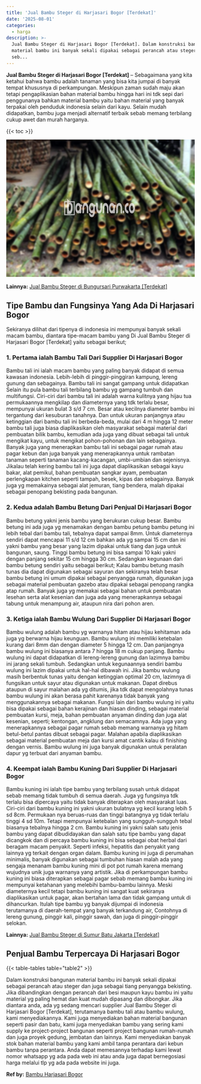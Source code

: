 ```yaml
---
title: 'Jual Bambu Steger di Harjasari Bogor [Terdekat]'
date: '2025-08-01'
categories:
  - harga
description: >-
  Jual Bambu Steger di Harjasari Bogor [Terdekat]. Dalam konstruksi bangunan
  material bambu ini banyak sekali dipakai sebagai perancah atau steger dan juga
  seb...
---
```


**Jual Bambu Steger di Harjasari Bogor \[Terdekat\]** – Sebagaimana yang kita ketahui bahwa bambu adalah tanaman yang bisa kita jumpai di banyak tempat khususnya di perkampungan. Meskipun zaman sudah maju akan tetapi pengaplikasian bahan material bambu hingga hari ini tdk sepi dari penggunanya bahkan material bambu yaitu bahan material yang banyak terpakai oleh penduduk indonesia selain dari kayu. Selain mudah didapatkan, bambu juga menjadi alternatif terbaik sebab memang terbilang cukup awet dan murah harganya.

{{< toc >}}

![Jual Bambu Steger di Harjasari Bogor [Terdekat]](/images/jual-bambu-tali-09.png)

**Lainnya:** [Jual Bambu Steger di Bungursari Purwakarta \[Terdekat\]](https://bambu.bangunan.co/jual-bambu-steger-di-bungursari-purwakarta-terdekat/)

## Tipe Bambu dan Fungsinya Yang Ada Di Harjasari Bogor

Sekiranya dilihat dari tipenya di indonesia ini mempunyai banyak sekali macam bambu, diantara tipe-macam bambu yang Di Jual Bambu Steger di Harjasari Bogor \[Terdekat\] yaitu sebagai berikut;

### 1\. Pertama ialah Bambu Tali Dari Supplier Di Harjasari Bogor

Bambu tali ini ialah macam bambu yang paling banyak didapat di semua kawasan indonesia. Lebih-lebih di pinggir-pinggiran kampung, lereng gunung dan sebagainya. Bambu tali ini sangat gampang untuk didapatkan Selain itu pula bambu tali terbilang bambu yg gampang tumbuh dan multifungsi. Ciri-ciri dari bambu tali ini adalah warna kulitnya yang hijau tua permukaannya mengkilap dan diameternya yang tdk terlalu besar, mempunyai ukuran bulat 3 s/d 7 cm. Besar atau kecilnya diameter bambu ini tergantung dari kesuburan tanahnya. Dan untuk ukuran panjangnya atau ketinggian dari bambu tali ini berbeda-beda, mulai dari 4 m hingga 12 meter bambu tali juga biasa diaplikasikan oleh masyarakat sebagai material dari pembuatan bilik bambu, kemudian ada juga yang dibuat sebagai tali untuk mengikat kayu, untuk mengikat pohon-pohonan dan lain sebagainya. Banyak juga yang menerapkan bambu tali ini sebagai pagar rumah atau pagar kebun dan juga banyak yang menerapkannya untuk rambatan tanaman seperti tanaman kacang-kacangan, umbi-umbian dan sejenisnya. Jikalau telah kering bambu tali ini juga dapat diaplikasikan sebagai kayu bakar, alat pemikul, bahan pembuatan sangkar ayam, pembuatan perlengkapan kitchen seperti tampah, besek, kipas dan sebagainya. Banyak juga yg memakainya sebagai alat jemuran, tiang bendera, malah dipakai sebagai penopang bekisting pada bangunan.

### 2\. Kedua adalah Bambu Betung Dari Penjual Di Harjasari Bogor

Bambu betung yakni jenis bambu yang berukuran cukup besar. Bambu betung ini ada juga yg menamakan dengan bambu petung bambu petung ini lebih tebal dari bambu tali, tebalnya dapat sampai 8mm. Untuk diameternya sendiri dapat mencapai 11 s/d 12 cm bahkan ada yg sampai 15 cm dan ini yakni bambu yang besar yang lazim dipakai untuk tiang dan juga untuk bangunan, saung. Tinggi bambu betung ini bisa sampai 10 kaki yakni dengan panjang sekitar 15 cm hingga 30 cm. Sedangkan kegunaan dari bambu betung sendiri yaitu sebagai berikut; Kalau bambu betung masih tunas dia dapat digunakan sebagai sayuran dan sekiranya telah besar bambu betung ini umum dipakai sebagai penyangga rumah, digunakan juga sebagai material pembuatan gazebo atau dipakai sebagai penopang rangka atap rumah. Banyak juga yg memakai sebagai bahan untuk pembuatan lesehan serta alat kesenian dan juga ada yang menerapkannya sebagai tabung untuk menampung air, ataupun nira dari pohon aren.

### 3\. Ketiga ialah Bambu Wulung Dari Supplier Di Harjasari Bogor

Bambu wulung adalah bambu yg warnanya hitam atau hijau kehitaman ada juga yg berwarna hijau keunguan. Bambu wulung ini memiliki ketebalan kurang dari 8mm dan dengan diameter 5 hingga 12 cm. Dan panjangnya bambu wulung ini biasanya antara 7 hingga 18 m cukup panjang. Bambu wulung ini dapat didapatkan di lereng-lereng gunung dan lazimnya bambu ini jarang sekali tumbuh. Sedangkan untuk kegunaannya sendiri bambu wulung ini lazim dipakai untuk hal-hal dibawah ini. Jika bambu wulung masih berbentuk tunas yaitu dengan ketinggian optimal 20 cm, lazimnya di fungsikan untuk sayur atau digunakan untuk makanan. Dapat direbus ataupun di sayur malahan ada yg ditumis, jika tdk dapat mengolahnya tunas bambu wulung ini akan berasa pahit karenanya tidak banyak yang menggunakannya sebagai makanan. Fungsi lain dari bambu wulung ini yaitu bisa dipakai sebagai bahan kerajinan dan hiasan dinding, sebagai material pembuatan kursi, meja, bahan pembuatan anyaman dinding dan juga alat kesenian, seperti; kentongan, angklung dan semacamnya. Ada juga yang menerapkannya sebagai pagar rumah sebab memang warnanya yg hitam betul-betul pantas dibuat sebagai pagar. Malahan apabila diaplikasikan sebagai material pembuatan meja dan kursi amat cantik kalau di finishing dengan vernis. Bambu wulung ini juga banyak digunakan untuk peralatan dapur yg terbuat dari anyaman bambu.

### 4\. Keempat ialah Bambu Kuning Dari Supplier Di Harjasari Bogor

Bambu kuning ini ialah tipe bambu yang terbilang susah untuk didapat sebab memang tidak tumbuh di semua daerah. Juga yg fungsinya tdk terlalu bisa dipercaya yaitu tidak banyak diterapkan oleh masyarakat luas. Ciri-ciri dari bambu kuning ini yakni ukuran bulatnya yg kecil kurang lebih 5 sd 8cm. Permukaan nya beruas-ruas dan tinggi batangnya yg tidak terlalu tinggi 4 sd 10m. Tetapi mempunyai ketebalan yang sungguh-sungguh tebal biasanya tebalnya hingga 2 cm. Bambu kuning ini yakni salah satu jenis bambu yang dapat dibudidayakan dan salah satu tipe bambu yang dapat dicangkok dan di percaya bambu kuning ini bisa sebagai obat herbal dari beragam macam penyakit. Seperti infeksi, hepatitis dan penyakit yang lainnya yg terkait dengan organ dalam. Bambu kuning ini juga di perumahan minimalis, banyak digunakan sebagai tumbuhan hiasan malah ada yang sengaja menanam bambu kuning mini di pot pot rumah karena memang wujudnya unik juga warnanya yang artistik. Jika di perkampungan bambu kuning ini biasa diterapkan sebagai pagar sebab memang bambu kuning ini mempunyai ketahanan yang melebihi bambu-bambu lainnya. Meski diameternya kecil tetapi bambu kuning ini sangat kuat sekiranya diaplikasikan untuk pagar, akan bertahan lama dan tidak gampang untuk di dihancurkan. Itulah tipe bambu yg banyak dijumpai di indonesia terutamanya di daerah-tempat yang banyak terkandung air, Contohnya di lereng gunung, pinggir kali, pinggir sawah, dan juga di pinggir-pinggir selokan.

**Lainnya:** [Jual Bambu Steger di Sumur Batu Jakarta \[Terdekat\]](https://bambu.bangunan.co/jual-bambu-steger-di-sumur-batu-jakarta-terdekat/)

## Penjual Bambu Terpercaya Di Harjasari Bogor

{{< table-tables table="table2" >}}

Dalam konstruksi bangunan material bambu ini banyak sekali dipakai sebagai perancah atau steger dan juga sebagai tiang penyangga bekisting. Jika dibandingkan dengan perancah dari besi maupun kayu bambu ini yaitu material yg paling hemat dan kuat mudah dipasang dan dibongkar. Jika diantara anda, ada yg sedang mencari supplier Jual Bambu Steger di Harjasari Bogor \[Terdekat\], terutamanya bambu tali atau bambu wulung, kami menyediakannya. Kami juga menyediakan bahan material bangunan seperti pasir dan batu, kami juga menyediakan bambu yang sering kami supply ke project-project bangunan seperti project bangunan rumah-rumah dan juga proyek gedung, jembatan dan lainnya. Kami menyediakan banyak stok bahan material bambu yang kami ambil tanpa perantara dari kebun bambu tanpa perantara. Anda dapat memesannya terhadap kami lewat nomor whatsapp yg ada pada web ini atau anda juga dapat bernegosiasi harga melalui tlp yg ada pada website ini juga.

**Ref by:** [Bambu Harjasari Bogor](https://id.wikipedia.org/wiki/Bambu)
